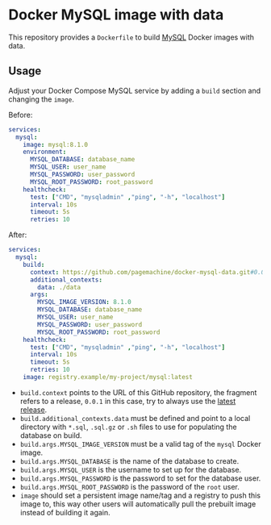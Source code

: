 # Docker MySQL image with data

This repository provides a `Dockerfile` to build [MySQL](https://hub.docker.com/_/mysql)
Docker images with data.

## Usage

Adjust your Docker Compose MySQL service by adding a `build` section and changing
the `image`.

Before:

```yaml
services:
  mysql:
    image: mysql:8.1.0
    environment:
      MYSQL_DATABASE: database_name
      MYSQL_USER: user_name
      MYSQL_PASSWORD: user_password
      MYSQL_ROOT_PASSWORD: root_password
    healthcheck:
      test: ["CMD", "mysqladmin" ,"ping", "-h", "localhost"]
      interval: 10s
      timeout: 5s
      retries: 10
```

After:

```yaml
services:
  mysql:
    build:
      context: https://github.com/pagemachine/docker-mysql-data.git#0.0.1
      additional_contexts:
        data: ./data
      args:
        MYSQL_IMAGE_VERSION: 8.1.0
        MYSQL_DATABASE: database_name
        MYSQL_USER: user_name
        MYSQL_PASSWORD: user_password
        MYSQL_ROOT_PASSWORD: root_password
    healthcheck:
      test: ["CMD", "mysqladmin" ,"ping", "-h", "localhost"]
      interval: 10s
      timeout: 5s
      retries: 10
    image: registry.example/my-project/mysql:latest
```

- `build.context` points to the URL of this GitHub repository, the fragment refers
  to a release, `0.0.1` in this case, try to always use the
  [latest release](https://github.com/pagemachine/docker-mysql-data/releases).
- `build.additional_contexts.data` must be defined and point to a local directory
  with `*.sql`, `.sql.gz` or `.sh` files to use for populating the database on build.
- `build.args.MYSQL_IMAGE_VERSION` must be a valid tag of the `mysql` Docker image.
- `build.args.MYSQL_DATABASE` is the name of the database to create.
- `build.args.MYSQL_USER` is the username to set up for the database.
- `build.args.MYSQL_PASSWORD` is the password to set for the database user.
- `build.args.MYSQL_ROOT_PASSWORD` is the password of the `root` user.
- `image` should set a persistent image name/tag and a registry to push this image
  to, this way other users will automatically pull the prebuilt image instead of
  building it again.
